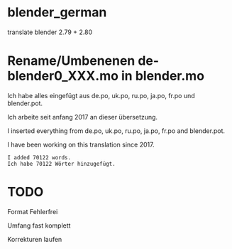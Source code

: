 # blender_german
translate blender 2.79 + 2.80

# Rename/Umbenenen de-blender0_XXX.mo in blender.mo

Ich habe alles eingefügt aus de.po, uk.po, ru.po, ja.po, fr.po und blender.pot.

Ich arbeite seit anfang 2017 an dieser übersetzung.


I inserted everything from de.po, uk.po, ru.po, ja.po, fr.po and blender.pot.

I have been working on this translation since 2017. 

    I added 70122 words. 
    Ich habe 70122 Wörter hinzugefügt.


# TODO

Format Fehlerfrei

Umfang fast komplett

Korrekturen laufen
